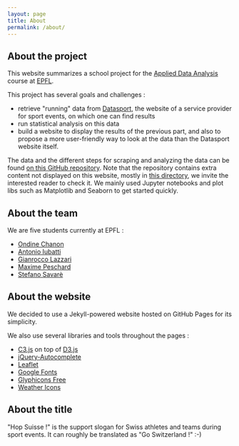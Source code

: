 ```yaml
---
layout: page
title: About
permalink: /about/
---
```


## About the project

This website summarizes a school project for the [Applied Data
Analysis](https://adaepfl.github.io) course at [EPFL](https://epfl.ch).

This project has several goals and challenges :

* retrieve "running" data from [Datasport](https://www.datasport.com), the
  website of a service provider for sport events, on which one can find results
* run statistical analysis on this data
* build a website to display the results of the previous part, and also to
  propose a more user-friendly way to look at the data than the Datasport
  website itself.

The data and the different steps for scraping and analyzing the data can be
found [on this GitHub
repository](https://github.com/ggrrll/hop_suisse_ada_project_public). Note that
the repository contains extra content not displayed on this website, mostly in
[this
directory](https://github.com/ggrrll/hop_suisse_ada_project_public/tree/master/6-data_analysis),
we invite the interested reader to check it. We mainly used Jupyter notebooks
and plot libs such as Matplotlib and Seaborn to get started quickly.

## About the team

We are five students currently at EPFL :

* [Ondine Chanon](https://github.com/ochanon)
* [Antonio Iubatti](https://github.com/antonioiubatti93)
* [Gianrocco Lazzari](https://github.com/ggrrll)
* [Maxime Peschard](https://github.com/maximepeschard)
* [Stefano Savarè](https://github.com/deatinor)

## About the website

We decided to use a Jekyll-powered website hosted on GitHub Pages for its
simplicity.

We also use several libraries and tools throughout the pages :

* [C3.js](http://c3js.org) on top of [D3.js](https://d3js.org)
* [jQuery-Autocomplete](https://github.com/devbridge/jQuery-Autocomplete)
* [Leaflet](http://leafletjs.com)
* [Google Fonts](https://fonts.google.com)
* [Glyphicons Free](https://glyphicons.com)
* [Weather Icons](https://erikflowers.github.io/weather-icons/)

## About the title

"Hop Suisse !" is the support slogan for Swiss athletes and teams during sport
events. It can roughly be translated as "Go Switzerland !" :-)
